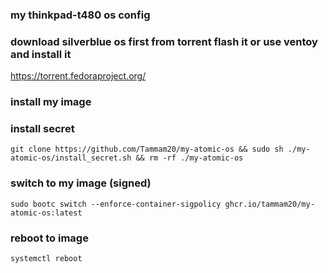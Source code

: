 ### my thinkpad-t480 os config

### download silverblue os first from torrent flash it or use ventoy and install it
https://torrent.fedoraproject.org/

### install my image

### install secret
`git clone https://github.com/Tammam20/my-atomic-os && sudo sh ./my-atomic-os/install_secret.sh && rm -rf ./my-atomic-os`

### switch to my image (signed)
`sudo bootc switch --enforce-container-sigpolicy ghcr.io/tammam20/my-atomic-os:latest`

### reboot to image

`systemctl reboot`
